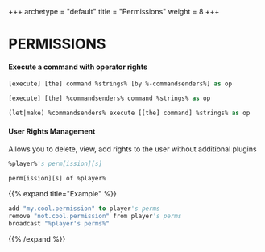 +++
archetype = "default"
title = "Permissions"
weight = 8
+++

# PERMISSIONS

#### Execute a command with operator rights
```vb
[execute] [the] command %strings% [by %-commandsenders%] as op
```
```vb
[execute] [the] %commandsenders% command %strings% as op
```
```vb
(let|make) %commandsenders% execute [[the] command] %strings% as op
```

#### User Rights Management
Allows you to delete, view, add rights to the user without additional plugins
```vb
%player%'s perm[ission][s]
```
```vb
perm[ission][s] of %player%
```
{{% expand title="Example" %}}
```vb
add "my.cool.permission" to player's perms
remove "not.cool.permission" from player's perms
broadcast "%player's perms%"
```
{{% /expand %}}
